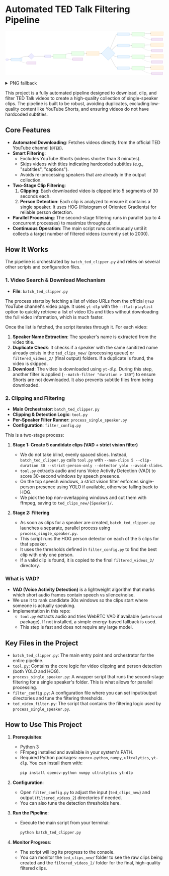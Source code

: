 # Automated TED Talk Filtering Pipeline

<!-- Front-page workflow diagram (vector) -->
![Workflow Overview (SVG)](docs/workflow_readme.svg)

<!-- PNG fallback for viewers without SVG support -->
<details>
<summary>PNG fallback</summary>

![Workflow Overview PNG](docs/workflow_readme@2x.png)

</details>

This project is a fully automated pipeline designed to download, clip, and filter TED Talk videos to create a high-quality collection of single-speaker clips. The pipeline is built to be robust, avoiding duplicates, excluding low-quality content like YouTube Shorts, and ensuring videos do not have hardcoded subtitles.

## Core Features

- **Automated Downloading**: Fetches videos directly from the official TED YouTube channel (`@TED`).
- **Smart Filtering**:
    - Excludes YouTube Shorts (videos shorter than 3 minutes).
    - Skips videos with titles indicating hardcoded subtitles (e.g., "subtitles", "captions").
    - Avoids re-processing speakers that are already in the output collection.
- **Two-Stage Clip Filtering**:
    1.  **Clipping**: Each downloaded video is clipped into 5 segments of 30 seconds each.
    2.  **Person Detection**: Each clip is analyzed to ensure it contains a single speaker. It uses HOG (Histogram of Oriented Gradients) for reliable person detection.
- **Parallel Processing**: The second-stage filtering runs in parallel (up to 4 concurrent processes) to maximize throughput.
- **Continuous Operation**: The main script runs continuously until it collects a target number of filtered videos (currently set to 2000).

## How It Works

The pipeline is orchestrated by `batch_ted_clipper.py` and relies on several other scripts and configuration files.

### 1. Video Search & Download Mechanism

- **File**: `batch_ted_clipper.py`

The process starts by fetching a list of video URLs from the official `@TED` YouTube channel's video page. It uses `yt-dlp` with the `--flat-playlist` option to quickly retrieve a list of video IDs and titles without downloading the full video information, which is much faster.

Once the list is fetched, the script iterates through it. For each video:
1.  **Speaker Name Extraction**: The speaker's name is extracted from the video title.
2.  **Duplicate Check**: It checks if a speaker with the same sanitized name already exists in the `ted_clips_new/` (processing queue) or `filtered_videos_2/` (final output) folders. If a duplicate is found, the video is skipped.
3.  **Download**: The video is downloaded using `yt-dlp`. During this step, another filter is applied (`--match-filter "duration > 180"`) to ensure Shorts are not downloaded. It also prevents subtitle files from being downloaded.

### 2. Clipping and Filtering

- **Main Orchestrator**: `batch_ted_clipper.py`
- **Clipping & Detection Logic**: `tool.py`
- **Per-Speaker Filter Runner**: `process_single_speaker.py`
- **Configuration**: `filter_config.py`

This is a two-stage process:

1.  **Stage 1: Create 5 candidate clips (VAD + strict vision filter)**
    - We do not take blind, evenly spaced slices. Instead, `batch_ted_clipper.py` calls `tool.py` with `--num-clips 5 --clip-duration 30 --strict-person-only --detector yolo --avoid-slides`.
    - `tool.py` extracts audio and runs Voice Activity Detection (VAD) to score 30-second windows by speech presence.
    - On the top speech windows, a strict vision filter enforces single-person presence using YOLO if available, otherwise falling back to HOG.
    - We pick the top non-overlapping windows and cut them with ffmpeg, saving to `ted_clips_new/{Speaker}/`.

2.  **Stage 2: Filtering**
    - As soon as clips for a speaker are created, `batch_ted_clipper.py` launches a separate, parallel process using `process_single_speaker.py`.
    - This script runs the HOG person detector on each of the 5 clips for that speaker.
    - It uses the thresholds defined in `filter_config.py` to find the best clip with only one person.
    - If a valid clip is found, it is copied to the final `filtered_videos_2/` directory.

### What is VAD?
- **VAD (Voice Activity Detection)** is a lightweight algorithm that marks which short audio frames contain speech vs silence/noise.
- We use it to rank candidate 30s windows so the clips start where someone is actually speaking.
- Implementation in this repo:
  - `tool.py` extracts audio and tries WebRTC VAD if available (`webrtcvad` package). If not installed, a simple energy-based fallback is used.
  - This step is fast and does not require any large model.

## Key Files in the Project

- `batch_ted_clipper.py`: The main entry point and orchestrator for the entire pipeline.
- `tool.py`: Contains the core logic for video clipping and person detection (both YOLO and HOG).
- `process_single_speaker.py`: A wrapper script that runs the second-stage filtering for a single speaker's folder. This is what allows for parallel processing.
- `filter_config.py`: A configuration file where you can set input/output directories and tune the filtering thresholds.
- `ted_video_filter.py`: The script that contains the filtering logic used by `process_single_speaker.py`.

## How to Use This Project

1.  **Prerequisites**:
    - Python 3
    - FFmpeg installed and available in your system's PATH.
    - Required Python packages: `opencv-python`, `numpy`, `ultralytics`, `yt-dlp`. You can install them with:
      ```bash
      pip install opencv-python numpy ultralytics yt-dlp
      ```

2.  **Configuration**:
    - Open `filter_config.py` to adjust the input (`ted_clips_new`) and output (`filtered_videos_2`) directories if needed.
    - You can also tune the detection thresholds here.

3.  **Run the Pipeline**:
    - Execute the main script from your terminal:
      ```bash
      python batch_ted_clipper.py
      ```

4.  **Monitor Progress**:
    - The script will log its progress to the console.
    - You can monitor the `ted_clips_new/` folder to see the raw clips being created and the `filtered_videos_2/` folder for the final, high-quality filtered clips.
